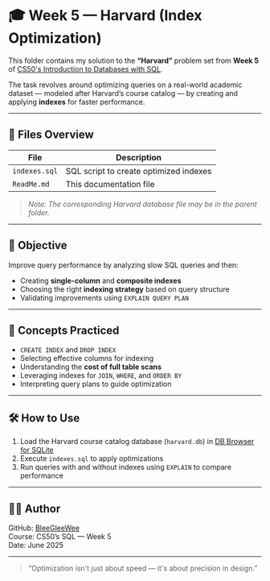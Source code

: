
# 🎓 Week 5 — Harvard (Index Optimization)

This folder contains my solution to the **“Harvard”** problem set from **Week 5** of [CS50's Introduction to Databases with SQL](https://cs50.harvard.edu/sql/).

The task revolves around optimizing queries on a real-world academic dataset — modeled after Harvard’s course catalog — by creating and applying **indexes** for faster performance.

---

## 📁 Files Overview

| File         | Description                                           |
|--------------|-------------------------------------------------------|
| `indexes.sql`| SQL script to create optimized indexes                |
| `ReadMe.md`  | This documentation file                               |

> *Note: The corresponding Harvard database file may be in the parent folder.*

---

## 🎯 Objective

Improve query performance by analyzing slow SQL queries and then:

- Creating **single-column** and **composite indexes**
- Choosing the right **indexing strategy** based on query structure
- Validating improvements using `EXPLAIN QUERY PLAN`

---

## 🧠 Concepts Practiced

- `CREATE INDEX` and `DROP INDEX`
- Selecting effective columns for indexing
- Understanding the **cost of full table scans**
- Leveraging indexes for `JOIN`, `WHERE`, and `ORDER BY`
- Interpreting query plans to guide optimization

---

## 🛠️ How to Use

1. Load the Harvard course catalog database (`harvard.db`) in [DB Browser for SQLite](https://sqlitebrowser.org/)
2. Execute `indexes.sql` to apply optimizations
3. Run queries with and without indexes using `EXPLAIN` to compare performance

---

## 👩‍💻 Author

GitHub: [BleeGleeWee](https://github.com/BleeGleeWee)  
Course: CS50’s SQL — Week 5  
Date: June 2025

---

> “Optimization isn't just about speed — it's about precision in design.”
